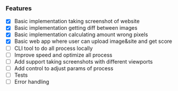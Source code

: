 ### Features
 - [x] Basic implementation taking screenshot of website
 - [x] Basic implementation getting diff between images
 - [x] Basic implementation calculating amount wrong pixels
 - [x] Basic web app where user can upload image&site and get score
 - [ ] CLI tool to do all process locally
 - [ ] Improve speed and optimize all process
 - [ ] Add support taking screenshots with different viewports
 - [ ] Add control to adjust params of process
 - [ ] Tests
 - [ ] Error handling
